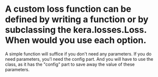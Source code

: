 # A custom loss function can be defined by writing a function or by subclassing the kera.losses.Loss. When would you use each option.
A simple function will suffice if you don't need any parameters. If you do need parameters, you'l need the config part. And you will have to use the class, as it has the "config" part to save away the value of these parameters.
